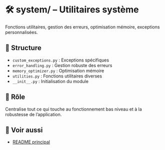 # 🛠️ system/ – Utilitaires système

Fonctions utilitaires, gestion des erreurs, optimisation mémoire, exceptions personnalisées.

## 📑 Structure
- `custom_exceptions.py` : Exceptions spécifiques
- `error_handling.py` : Gestion robuste des erreurs
- `memory_optimizer.py` : Optimisation mémoire
- `utilities.py` : Fonctions utilitaires diverses
- `__init__.py` : Initialisation du module

## 📝 Rôle
Centralise tout ce qui touche au fonctionnement bas niveau et à la robustesse de l’application.

## 🔗 Voir aussi
- [README principal](../README.md)
